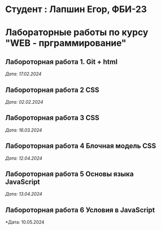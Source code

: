 # Студент : Лапшин Егор, ФБИ-23

# Лабораторные работы по курсу "WEB - прграммирование"

## Лабороторная работа 1. Git + html

*Дата: 17.02.2024*
## Лабороторная работа 2 CSS
*Дата: 02.02.2024*

## Лабороторная работа 3 CSS
*Дата: 16.03.2024*

## Лабороторная работа 4 Блочная модель CSS
*Дата: 12.04.2024*

## Лабороторная работа 5 Основы языка JavaScript

*Дата: 13.04.2024*

## Лабороторная работа 6 Условия в JavaScript

*Дата: 10.05.2024